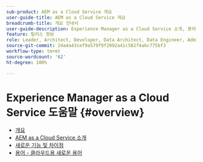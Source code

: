 ```yaml
---
sub-product: AEM as a Cloud Service 개요
user-guide-title: AEM as a Cloud Service 개요
breadcrumb-title: 개요 안내서
user-guide-description: Experience Manager as a Cloud Service 소개, 용어 등 개요를 알려면 여기에서 시작하십시오.
feature: 릴리스 정보
role: Leader, Architect, Developer, Data Architect, Data Engineer, Admin, User
source-git-commit: 24a4a43cef9a579f9f2992a41c582f4a6c775bf3
workflow-type: tm+mt
source-wordcount: '62'
ht-degree: 100%

---
```



# Experience Manager as a Cloud Service 도움말 {#overview}

+ [개요](/help/overview/home.md)
+ [AEM as a Cloud Service 소개](introduction.md)
+ [새로운 기능 및 차이점](what-is-new-and-different.md)
+ [용어 - 클라우드용 새로운 용어](terminology.md)
